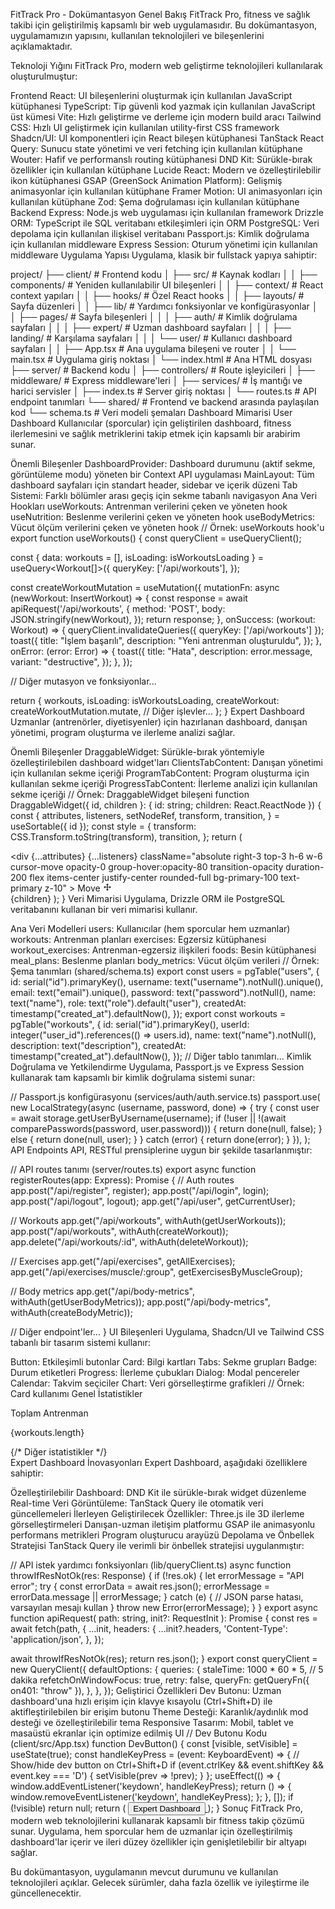 FitTrack Pro - Dokümantasyon
Genel Bakış
FitTrack Pro, fitness ve sağlık takibi için geliştirilmiş kapsamlı bir web uygulamasıdır. Bu dokümantasyon, uygulamamızın yapısını, kullanılan teknolojileri ve bileşenlerini açıklamaktadır.

Teknoloji Yığını
FitTrack Pro, modern web geliştirme teknolojileri kullanılarak oluşturulmuştur:

Frontend
React: UI bileşenlerini oluşturmak için kullanılan JavaScript kütüphanesi
TypeScript: Tip güvenli kod yazmak için kullanılan JavaScript üst kümesi
Vite: Hızlı geliştirme ve derleme için modern build aracı
Tailwind CSS: Hızlı UI geliştirmek için kullanılan utility-first CSS framework
Shadcn/UI: UI komponentleri için React bileşen kütüphanesi
TanStack React Query: Sunucu state yönetimi ve veri fetching için kullanılan kütüphane
Wouter: Hafif ve performanslı routing kütüphanesi
DND Kit: Sürükle-bırak özellikler için kullanılan kütüphane
Lucide React: Modern ve özelleştirilebilir ikon kütüphanesi
GSAP (GreenSock Animation Platform): Gelişmiş animasyonlar için kullanılan kütüphane
Framer Motion: UI animasyonları için kullanılan kütüphane
Zod: Şema doğrulaması için kullanılan kütüphane
Backend
Express: Node.js web uygulaması için kullanılan framework
Drizzle ORM: TypeScript ile SQL veritabanı etkileşimleri için ORM
PostgreSQL: Veri depolama için kullanılan ilişkisel veritabanı
Passport.js: Kimlik doğrulama için kullanılan middleware
Express Session: Oturum yönetimi için kullanılan middleware
Uygulama Yapısı
Uygulama, klasik bir fullstack yapıya sahiptir:

project/
├── client/                    # Frontend kodu
│   ├── src/                   # Kaynak kodları
│   │   ├── components/        # Yeniden kullanılabilir UI bileşenleri
│   │   ├── context/           # React context yapıları
│   │   ├── hooks/             # Özel React hooks
│   │   ├── layouts/           # Sayfa düzenleri
│   │   ├── lib/               # Yardımcı fonksiyonlar ve konfigürasyonlar
│   │   ├── pages/             # Sayfa bileşenleri
│   │   │   ├── auth/          # Kimlik doğrulama sayfaları
│   │   │   ├── expert/        # Uzman dashboard sayfaları
│   │   │   ├── landing/       # Karşılama sayfaları
│   │   │   └── user/          # Kullanıcı dashboard sayfaları
│   │   ├── App.tsx            # Ana uygulama bileşeni ve router
│   │   └── main.tsx           # Uygulama giriş noktası
│   └── index.html             # Ana HTML dosyası
├── server/                    # Backend kodu
│   ├── controllers/           # Route işleyicileri
│   ├── middleware/            # Express middleware'leri
│   ├── services/              # İş mantığı ve harici servisler
│   ├── index.ts               # Server giriş noktası
│   └── routes.ts              # API endpoint tanımları
└── shared/                    # Frontend ve backend arasında paylaşılan kod
    └── schema.ts              # Veri modeli şemaları
Dashboard Mimarisi
User Dashboard
Kullanıcılar (sporcular) için geliştirilen dashboard, fitness ilerlemesini ve sağlık metriklerini takip etmek için kapsamlı bir arabirim sunar.

Önemli Bileşenler
DashboardProvider: Dashboard durumunu (aktif sekme, görüntüleme modu) yöneten bir Context API uygulaması
MainLayout: Tüm dashboard sayfaları için standart header, sidebar ve içerik düzeni
Tab Sistemi: Farklı bölümler arası geçiş için sekme tabanlı navigasyon
Ana Veri Hookları
useWorkouts: Antrenman verilerini çeken ve yöneten hook
useNutrition: Beslenme verilerini çeken ve yöneten hook
useBodyMetrics: Vücut ölçüm verilerini çeken ve yöneten hook
// Örnek: useWorkouts hook'u
export function useWorkouts() {
  const queryClient = useQueryClient();
  
  const { data: workouts = [], isLoading: isWorkoutsLoading } = useQuery<Workout[]>({
    queryKey: ['/api/workouts'],
  });
  
  const createWorkoutMutation = useMutation({
    mutationFn: async (newWorkout: InsertWorkout) => {
      const response = await apiRequest<Workout>('/api/workouts', {
        method: 'POST',
        body: JSON.stringify(newWorkout),
      });
      return response;
    },
    onSuccess: (workout: Workout) => {
      queryClient.invalidateQueries({ queryKey: ['/api/workouts'] });
      toast({
        title: "İşlem başarılı",
        description: "Yeni antrenman oluşturuldu",
      });
    },
    onError: (error: Error) => {
      toast({
        title: "Hata",
        description: error.message,
        variant: "destructive",
      });
    },
  });
  
  // Diğer mutasyon ve fonksiyonlar...
  
  return {
    workouts,
    isLoading: isWorkoutsLoading,
    createWorkout: createWorkoutMutation.mutate,
    // Diğer işlevler...
  };
}
Expert Dashboard
Uzmanlar (antrenörler, diyetisyenler) için hazırlanan dashboard, danışan yönetimi, program oluşturma ve ilerleme analizi sağlar.

Önemli Bileşenler
DraggableWidget: Sürükle-bırak yöntemiyle özelleştirilebilen dashboard widget'ları
ClientsTabContent: Danışan yönetimi için kullanılan sekme içeriği
ProgramTabContent: Program oluşturma için kullanılan sekme içeriği
ProgressTabContent: İlerleme analizi için kullanılan sekme içeriği
// Örnek: DraggableWidget bileşeni
function DraggableWidget({ id, children }: { id: string; children: React.ReactNode }) {
  const {
    attributes,
    listeners,
    setNodeRef,
    transform,
    transition,
  } = useSortable({ id });
  const style = {
    transform: CSS.Transform.toString(transform),
    transition,
  };
  return (
    <div 
      ref={setNodeRef} 
      style={style} 
      className="relative group"
    >
      <div 
        {...attributes} 
        {...listeners}
        className="absolute right-3 top-3 h-6 w-6 cursor-move opacity-0 group-hover:opacity-80 transition-opacity duration-200 flex items-center justify-center rounded-full bg-primary-100 text-primary z-10"
      >
        <span className="sr-only">Move</span>
        <svg width="14" height="14" viewBox="0 0 24 24" fill="none" xmlns="http://www.w3.org/2000/svg">
          <path d="M18 11V8L22 12L18 16V13H13V18H16L12 22L8 18H11V13H6V16L2 12L6 8V11H11V6H8L12 2L16 6H13V11H18Z" fill="currentColor"/>
        </svg>
      </div>
      {children}
    </div>
  );
}
Veri Mimarisi
Uygulama, Drizzle ORM ile PostgreSQL veritabanını kullanan bir veri mimarisi kullanır.

Ana Veri Modelleri
users: Kullanıcılar (hem sporcular hem uzmanlar)
workouts: Antrenman planları
exercises: Egzersiz kütüphanesi
workout_exercises: Antrenman-egzersiz ilişkileri
foods: Besin kütüphanesi
meal_plans: Beslenme planları
body_metrics: Vücut ölçüm verileri
// Örnek: Şema tanımları (shared/schema.ts)
export const users = pgTable("users", {
  id: serial("id").primaryKey(),
  username: text("username").notNull().unique(),
  email: text("email").unique(),
  password: text("password").notNull(),
  name: text("name"),
  role: text("role").default("user"),
  createdAt: timestamp("created_at").defaultNow(),
});
export const workouts = pgTable("workouts", {
  id: serial("id").primaryKey(),
  userId: integer("user_id").references(() => users.id),
  name: text("name").notNull(),
  description: text("description"),
  createdAt: timestamp("created_at").defaultNow(),
});
// Diğer tablo tanımları...
Kimlik Doğrulama ve Yetkilendirme
Uygulama, Passport.js ve Express Session kullanarak tam kapsamlı bir kimlik doğrulama sistemi sunar:

// Passport.js konfigürasyonu (services/auth/auth.service.ts)
passport.use(
  new LocalStrategy(async (username, password, done) => {
    try {
      const user = await storage.getUserByUsername(username);
      if (!user || !(await comparePasswords(password, user.password))) {
        return done(null, false);
      } else {
        return done(null, user);
      }
    } catch (error) {
      return done(error);
    }
  }),
);
API Endpoints
API, RESTful prensiplerine uygun bir şekilde tasarlanmıştır:

// API routes tanımı (server/routes.ts)
export async function registerRoutes(app: Express): Promise<Server> {
  // Auth routes
  app.post("/api/register", register);
  app.post("/api/login", login);
  app.post("/api/logout", logout);
  app.get("/api/user", getCurrentUser);
  
  // Workouts
  app.get("/api/workouts", withAuth(getUserWorkouts));
  app.post("/api/workouts", withAuth(createWorkout));
  app.delete("/api/workouts/:id", withAuth(deleteWorkout));
  
  // Exercises
  app.get("/api/exercises", getAllExercises);
  app.get("/api/exercises/muscle/:group", getExercisesByMuscleGroup);
  
  // Body metrics
  app.get("/api/body-metrics", withAuth(getUserBodyMetrics));
  app.post("/api/body-metrics", withAuth(createBodyMetric));
  
  // Diğer endpoint'ler...
}
UI Bileşenleri
Uygulama, Shadcn/UI ve Tailwind CSS tabanlı bir tasarım sistemi kullanır:

Button: Etkileşimli butonlar
Card: Bilgi kartları
Tabs: Sekme grupları
Badge: Durum etiketleri
Progress: İlerleme çubukları
Dialog: Modal pencereler
Calendar: Takvim seçiciler
Chart: Veri görselleştirme grafikleri
// Örnek: Card kullanımı
<Card className="bg-card shadow-sm">
  <CardHeader className="pb-2">
    <CardTitle className="text-lg font-semibold flex items-center">
      <Users className="mr-2 h-5 w-5 text-primary" />
      Genel İstatistikler
    </CardTitle>
  </CardHeader>
  <CardContent>
    <div className="grid grid-cols-2 gap-4">
      <div className="space-y-2">
        <p className="text-sm text-muted-foreground">Toplam Antrenman</p>
        <p className="text-2xl font-bold">{workouts.length}</p>
      </div>
      {/* Diğer istatistikler */}
    </div>
  </CardContent>
</Card>
Expert Dashboard İnovasyonları
Expert Dashboard, aşağıdaki özelliklere sahiptir:

Özelleştirilebilir Dashboard: DND Kit ile sürükle-bırak widget düzenleme
Real-time Veri Görüntüleme: TanStack Query ile otomatik veri güncellemeleri
İlerleyen Geliştirilecek Özellikler:
Three.js ile 3D ilerleme görselleştirmeleri
Danışan-uzman iletişim platformu
GSAP ile animasyonlu performans metrikleri
Program oluşturucu arayüzü
Depolama ve Önbellek Stratejisi
TanStack Query ile verimli bir önbellek stratejisi uygulanmıştır:

// API istek yardımcı fonksiyonları (lib/queryClient.ts)
async function throwIfResNotOk(res: Response) {
  if (!res.ok) {
    let errorMessage = "API error";
    try {
      const errorData = await res.json();
      errorMessage = errorData.message || errorMessage;
    } catch (e) {
      // JSON parse hatası, varsayılan mesajı kullan
    }
    throw new Error(errorMessage);
  }
}
export async function apiRequest<T>(
  path: string,
  init?: RequestInit
): Promise<T> {
  const res = await fetch(path, {
    ...init,
    headers: {
      ...init?.headers,
      'Content-Type': 'application/json',
    },
  });
  
  await throwIfResNotOk(res);
  return res.json();
}
export const queryClient = new QueryClient({
  defaultOptions: {
    queries: {
      staleTime: 1000 * 60 * 5, // 5 dakika
      refetchOnWindowFocus: true,
      retry: false,
      queryFn: getQueryFn({ on401: "throw" }),
    },
  },
});
Geliştirici Özellikleri
Dev Butonu: Uzman dashboard'una hızlı erişim için klavye kısayolu (Ctrl+Shift+D) ile aktifleştirilebilen bir erişim butonu
Theme Desteği: Karanlık/aydınlık mod desteği ve özelleştirilebilir tema
Responsive Tasarım: Mobil, tablet ve masaüstü ekranlar için optimize edilmiş UI
// Dev Butonu Kodu (client/src/App.tsx)
function DevButton() {
  const [visible, setVisible] = useState(true);
  const handleKeyPress = (event: KeyboardEvent) => {
    // Show/hide dev button on Ctrl+Shift+D
    if (event.ctrlKey && event.shiftKey && event.key === 'D') {
      setVisible(prev => !prev);
    }
  };
  useEffect(() => {
    window.addEventListener('keydown', handleKeyPress);
    return () => {
      window.removeEventListener('keydown', handleKeyPress);
    };
  }, []);
  if (!visible) return null;
  return (
    <a href="/expert/dashboard" className="fixed bottom-4 right-4 z-50">
      <Button size="sm" variant="outline" className="bg-background/80 backdrop-blur-sm border-primary">
        <Crown className="mr-2 h-4 w-4 text-primary" />
        Expert Dashboard
      </Button>
    </a>
  );
}
Sonuç
FitTrack Pro, modern web teknolojilerini kullanarak kapsamlı bir fitness takip çözümü sunar. Uygulama, hem sporcular hem de uzmanlar için özelleştirilmiş dashboard'lar içerir ve ileri düzey özellikler için genişletilebilir bir altyapı sağlar.

Bu dokümantasyon, uygulamanın mevcut durumunu ve kullanılan teknolojileri açıklar. Gelecek sürümler, daha fazla özellik ve iyileştirme ile güncellenecektir.